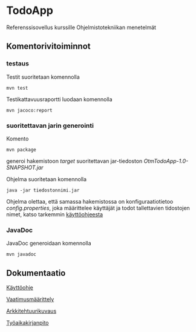 # TodoApp

Referenssisovellus kurssille Ohjelmistotekniikan menetelmät

## Komentorivitoiminnot

### testaus

Testit suoritetaan komennolla

```
mvn test
```

Testikattavuusraportti luodaan komennolla

```
mvn jacoco:report
```

### suoritettavan jarin generointi

Komento

```
mvn package
```

generoi hakemistoon _target_ suoritettavan jar-tiedoston _OtmTodoApp-1.0-SNAPSHOT.jar_

Ohjelma suoritetaan komennolla 

```
java -jar tiedostonnimi.jar
```

Ohjelma olettaa, että samassa hakemistossa on konfiguraatiotietoo _config.properties_, joka määrittelee käyttäjät ja todot tallettavien tidostojen nimet, katso tarkemmin 
[käyttöohjeesta](https://github.com/mluukkai/OtmTodoApp/blob/master/dokumentaatio/kayttoohje.md)

### JavaDoc

JavaDoc generoidaan komennolla

```
mvn javadoc
```

## Dokumentaatio

[Käyttöohje](https://github.com/mluukkai/OtmTodoApp/blob/master/dokumentaatio/kayttoohje.md)

[Vaatimusmäärittely](https://github.com/mluukkai/OtmTodoApp/blob/master/dokumentaatio/vaatimusmaarittely.md)

[Arkkitehtuurikuvaus](https://github.com/mluukkai/OtmTodoApp/blob/master/dokumentaatio/arkkitehtuuri.md)

[Työaikakirjanpito](https://github.com/mluukkai/OtmTodoApp/blob/master/dokumentaatio/tuntikirjanpito.md)